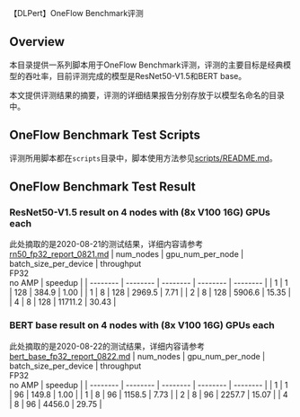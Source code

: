 【DLPert】OneFlow Benchmark评测
## Overview
本目录提供一系列脚本用于OneFlow Benchmark评测，评测的主要目标是经典模型的吞吐率，目前评测完成的模型是ResNet50-V1.5和BERT base。

本文提供评测结果的摘要，评测的详细结果报告分别存放于以模型名命名的目录中。 

## OneFlow Benchmark Test Scripts
评测所用脚本都在`scripts`目录中，脚本使用方法参见[scripts/README.md](./scripts/README.md)。

## OneFlow Benchmark Test Result
### ResNet50-V1.5 result on 4 nodes with (8x V100 16G) GPUs each
此处摘取的是2020-08-21的测试结果，详细内容请参考[rn50_fp32_report_0821.md](./ConvNets/rn50_fp32_report_0821.md)
| num_nodes | gpu_num_per_node | batch_size_per_device | throughput <br>FP32 <br>no AMP | speedup | 
| -------- | -------- | -------- | -------- | -------- | 
| 1 | 1 | 128 | 384.9 | 1.00  | 
| 1 | 8 | 128 | 2969.5 | 7.71  | 
| 2 | 8 | 128 | 5906.6 | 15.35  | 
| 4 | 8 | 128 | 11711.2 | 30.43  | 

### BERT base result on 4 nodes with (8x V100 16G) GPUs each
此处摘取的是2020-08-22的测试结果，详细内容请参考[bert_base_fp32_report_0822.md](./BERT/bert_base_fp32_report_0822.md)
| num_nodes | gpu_num_per_node | batch_size_per_device | throughput <br>FP32 <br>no AMP | speedup | 
| -------- | -------- | -------- | -------- | -------- | 
| 1 | 1 | 96 | 149.8 | 1.00  | 
| 1 | 8 | 96 | 1158.5 | 7.73  | 
| 2 | 8 | 96 | 2257.7 | 15.07  | 
| 4 | 8 | 96 | 4456.0 | 29.75  | 
